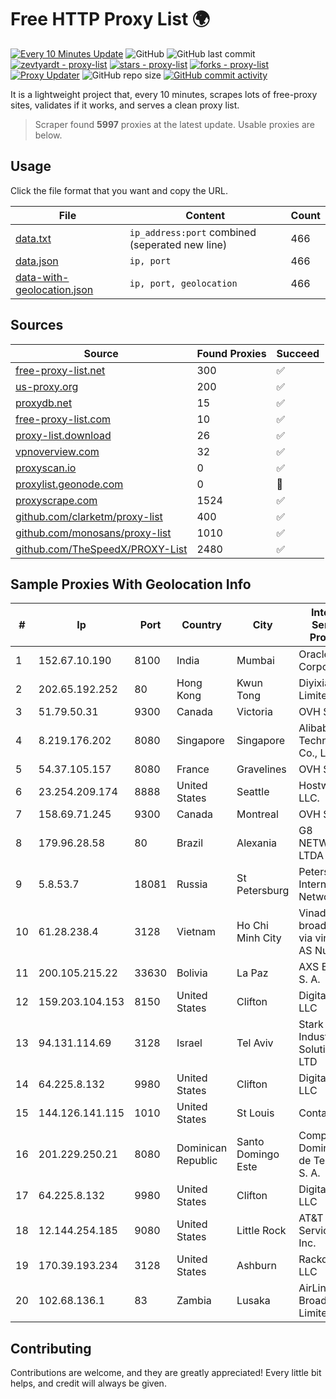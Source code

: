 
# Free HTTP Proxy List 🌍

[![Every 10 Minutes Update](https://github.com/mertguvencli/http-proxy-list/actions/workflows/main.yml/badge.svg?branch=main)](https://github.com/mertguvencli/http-proxy-list/actions/workflows/main.yml)
![GitHub](https://img.shields.io/github/license/mertguvencli/http-proxy-list)
![GitHub last commit](https://img.shields.io/github/last-commit/mertguvencli/http-proxy-list)
[![zevtyardt - proxy-list](https://img.shields.io/static/v1?label=zevtyardt&message=proxy-list&color=blue&logo=github)](https://github.com/zevtyardt/proxy-list "Go to GitHub repo")
[![stars - proxy-list](https://img.shields.io/github/stars/zevtyardt/proxy-list?style=social)](https://github.com/zevtyardt/proxy-list)
[![forks - proxy-list](https://img.shields.io/github/forks/zevtyardt/proxy-list?style=social)](https://github.com/zevtyardt/proxy-list)
[![Proxy Updater](https://github.com/zevtyardt/proxy-list/workflows/Proxy%20Updater/badge.svg)](https://github.com/zevtyardt/proxy-list/actions?query=workflow:"Proxy+Updater")
![GitHub repo size](https://img.shields.io/github/repo-size/zevtyardt/proxy-list)
[![GitHub commit activity](https://img.shields.io/github/commit-activity/m/zevtyardt/proxy-list?logo=commits)](https://github.com/zevtyardt/proxy-list/commits/main)

It is a lightweight project that, every 10 minutes, scrapes lots of free-proxy sites, validates if it works, and serves a clean proxy list.

> Scraper found **5997** proxies at the latest update. Usable proxies are below.

## Usage

Click the file format that you want and copy the URL.

|File|Content|Count|
|----|-------|-----|
|[data.txt](https://raw.githubusercontent.com/mertguvencli/http-proxy-list/main/proxy-list/data.txt)|`ip_address:port` combined (seperated new line)|466|
|[data.json](https://raw.githubusercontent.com/mertguvencli/http-proxy-list/main/proxy-list/data.json)|`ip, port`|466|
|[data-with-geolocation.json](https://raw.githubusercontent.com/mertguvencli/http-proxy-list/main/proxy-list/data-with-geolocation.json)|`ip, port, geolocation`|466|

## Sources

|Source|Found Proxies|Succeed|
|------|-------------|-------|
|[free-proxy-list.net](https://free-proxy-list.net)|300|✅|
|[us-proxy.org](https://www.us-proxy.org)|200|✅|
|[proxydb.net](http://proxydb.net)|15|✅|
|[free-proxy-list.com](https://free-proxy-list.com/?page=&port=&type%5B%5D=http&type%5B%5D=https&up_time=0&search=Search)|10|✅|
|[proxy-list.download](https://www.proxy-list.download/HTTP)|26|✅|
|[vpnoverview.com](https://vpnoverview.com/privacy/anonymous-browsing/free-proxy-servers)|32|✅|
|[proxyscan.io](https://www.proxyscan.io)|0|✅|
|[proxylist.geonode.com](https://proxylist.geonode.com/api/proxy-list?limit=300&page=1&sort_by=lastChecked&sort_type=desc&protocols=http,https)|0|🚫|
|[proxyscrape.com](https://api.proxyscrape.com/v2/?request=displayproxies&protocol=http&timeout=10000&country=all&ssl=all&anonymity=all)|1524|✅|
|[github.com/clarketm/proxy-list](https://raw.githubusercontent.com/clarketm/proxy-list/master/proxy-list-raw.txt)|400|✅|
|[github.com/monosans/proxy-list](https://raw.githubusercontent.com/monosans/proxy-list/main/proxies/http.txt)|1010|✅|
|[github.com/TheSpeedX/PROXY-List](https://raw.githubusercontent.com/TheSpeedX/PROXY-List/master/http.txt)|2480|✅|


## Sample Proxies With Geolocation Info

|#|Ip|Port|Country|City|Internet Service Provider|
|-|--|----|-------|----|-------------------------|
|1|152.67.10.190|8100|India|Mumbai|Oracle Corporation|
|2|202.65.192.252|80|Hong Kong|Kwun Tong|Diyixian.com Limited|
|3|51.79.50.31|9300|Canada|Victoria|OVH SAS|
|4|8.219.176.202|8080|Singapore|Singapore|Alibaba (US) Technology Co., Ltd.|
|5|54.37.105.157|8080|France|Gravelines|OVH SAS|
|6|23.254.209.174|8888|United States|Seattle|Hostwinds LLC.|
|7|158.69.71.245|9300|Canada|Montreal|OVH SAS|
|8|179.96.28.58|80|Brazil|Alexania|G8 NETWORKS LTDA|
|9|5.8.53.7|18081|Russia|St Petersburg|Petersburg Internet Network ltd|
|10|61.28.238.4|3128|Vietnam|Ho Chi Minh City|Vinadata broadcast via vinagame AS Number|
|11|200.105.215.22|33630|Bolivia|La Paz|AXS Bolivia S. A.|
|12|159.203.104.153|8150|United States|Clifton|DigitalOcean, LLC|
|13|94.131.114.69|3128|Israel|Tel Aviv|Stark Industries Solutions LTD|
|14|64.225.8.132|9980|United States|Clifton|DigitalOcean, LLC|
|15|144.126.141.115|1010|United States|St Louis|Contabo Inc.|
|16|201.229.250.21|8080|Dominican Republic|Santo Domingo Este|Compañía Dominicana de Teléfonos S. A.|
|17|64.225.8.132|9980|United States|Clifton|DigitalOcean, LLC|
|18|12.144.254.185|9080|United States|Little Rock|AT&T Services, Inc.|
|19|170.39.193.234|3128|United States|Ashburn|Rackdog, LLC|
|20|102.68.136.1|83|Zambia|Lusaka|AirLink Broadband Limited|



## Contributing

Contributions are welcome, and they are greatly appreciated! Every
little bit helps, and credit will always be given.

